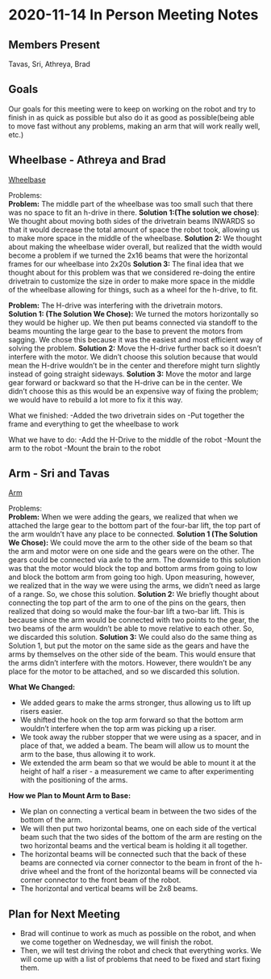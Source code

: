 # 2020-11-14 In Person Meeting Notes

## Members Present  
Tavas, Sri, Athreya, Brad

## Goals  
Our goals for this meeting were to keep on working on the robot and try to finish in as quick as possible but also do it as good as possible(being able to move fast without any problems, making an arm that will work really well, etc.)
	
## Wheelbase - Athreya and Brad
[Wheelbase](../img/2020-11-14-base.jpg)

Problems:  
**Problem:** The middle part of the wheelbase was too small such that there was no space to fit an h-drive in there. 
**Solution 1:(The solution we chose)**: We thought about moving both sides of the drivetrain beams INWARDS so that it would decrease the total amount of space the robot took, allowing us to make more space in the middle of the wheelbase.
**Solution 2:** We thought about making the wheelbase wider overall, but realized that the width would become a problem if we turned the 2x16 beams that were the horizontal frames for our wheelbase into 2x20s
**Solution 3:** The final idea that we thought about for this problem was that we considered re-doing the entire drivetrain to customize the size in order to make more space in the middle of the wheelbase allowing for things, such as a wheel for the h-drive, to fit.

**Problem:** The H-drive was interfering with the drivetrain motors.  
**Solution 1: (The Solution We Chose):** We turned the motors horizontally so they would be higher up. We then put beams connected via standoff to the beams mounting the large gear to the base to prevent the motors from sagging. We chose this because it was the easiest and most efficient way of solving the problem.
**Solution 2:** Move the H-drive further back so it doesn’t interfere with the motor. We didn’t choose this solution because that would mean the H-drive wouldn’t be in the center and therefore might turn slightly instead of going straight sideways.
**Solution 3:** Move the motor and large gear forward or backward so that the H-drive can be in the center. We didn’t choose this as this would be an expensive way of fixing the problem; we would have to rebuild a lot more to fix it this way.

What we finished:
-Added the two drivetrain sides on
-Put together the frame and everything to get the wheelbase to work


What we have to do:
-Add the H-Drive to the middle of the robot
-Mount the arm to the robot
-Mount the brain to the robot

## Arm - Sri and Tavas
[Arm](../img/2020-11-14-arm.jpg)

Problems:  
**Problem:** When we were adding the gears, we realized that when we attached the large gear to the bottom part of the four-bar lift, the top part of the arm wouldn’t have any place to be connected.
**Solution 1 (The Solution We Chose):** We could move the arm to the other side of the beam so that the arm and motor were on one side and the gears were on the other. The gears could be connected via axle to the arm. 
The downside to this solution was that the motor would block the top and bottom arms from going to low and block the bottom arm from going too high. Upon measuring, however, we realized that in the way we were using the arms, we didn’t need as large of a range. So, we chose this solution.
**Solution 2:** We briefly thought about connecting the top part of the arm to one of the pins on the gears, then realized that doing so would make the four-bar lift a two-bar lift. 
This is because since the arm would be connected with two points to the gear, the two beams of the arm wouldn’t be able to move relative to each other. So, we discarded this solution.
**Solution 3:** We could also do the same thing as Solution 1, but put the motor on the same side as the gears and have the arms by themselves on the other side of the beam. This would ensure that the arms didn’t interfere with the motors.
However, there wouldn’t be any place for the motor to be attached, and so we discarded this solution.

**What We Changed:**
- We added gears to make the arms stronger, thus allowing us to lift up risers easier. 
- We shifted the hook on the top arm forward so that the bottom arm wouldn’t interfere when the top arm was picking up a riser.
- We took away the rubber stopper that we were using as a spacer, and in place of that, we added a beam. The beam will allow us to mount the arm to the base, thus allowing it to work. 
- We extended the arm beam so that we would be able to mount it at the height of half a riser - a measurement we came to after experimenting with the positioning of the arms.

**How we Plan to Mount Arm to Base:**

- We plan on connecting a vertical beam in between the two sides of the bottom of the arm.
- We will then put two horizontal beams, one on each side of the vertical beam such that the two sides of the bottom of the arm are resting on the two horizontal beams and the vertical beam is holding it all together.
- The horizontal beams will be connected such that the back of these beams are connected via corner connector to the beam in front of the h-drive wheel and the front of the horizontal beams will be connected via corner connector to the front beam of the robot.
- The horizontal and vertical beams will be 2x8 beams.

## Plan for Next Meeting  
- Brad will continue to work as much as possible on the robot, and when we come together on Wednesday, we will finish the robot.
- Then, we will test driving the robot and check that everything works. We will come up with a list of problems that need to be fixed and start fixing them.
